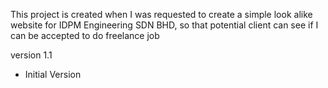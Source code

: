 This project is created when I was requested to create a simple look alike website 
for IDPM Engineering SDN BHD, so that potential client can see if I can be accepted to do
freelance job

version 1.1
- Initial Version